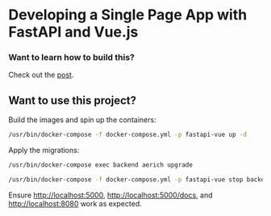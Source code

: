# Developing a Single Page App with FastAPI and Vue.js

### Want to learn how to build this?

Check out the [post](https://testdriven.io/blog/developing-a-single-page-app-with-fastapi-and-vuejs).

## Want to use this project?

Build the images and spin up the containers:

```sh
/usr/bin/docker-compose -f docker-compose.yml -p fastapi-vue up -d
```

Apply the migrations:

```sh
/usr/bin/docker-compose exec backend aerich upgrade
```

```sh
/usr/bin/docker-compose -f docker-compose.yml -p fastapi-vue stop backend frontend db
```



Ensure [http://localhost:5000](http://localhost:5000),
[http://localhost:5000/docs](http://localhost:5000/docs), 
and [http://localhost:8080](http://localhost:8080) work as expected.
